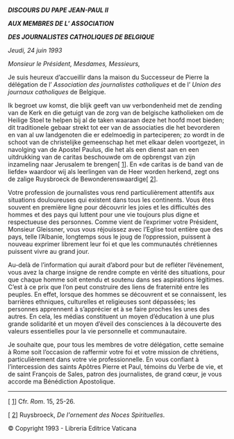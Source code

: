 ***DISCOURS DU PAPE JEAN-PAUL II***

***AUX MEMBRES DE L*’ *ASSOCIATION***

***DES JOURNALISTES CATHOLIQUES DE BELGI******QUE***

*Jeudi, 24 juin 1993*

*Monsieur le Président, Mesdames, Messieurs,*

Je suis heureux d’accueillir dans la maison du Successeur de Pierre la délégation de l’ *Association des journalistes catholiques* et de l’ *Union des journaux catholiques* de Belgique.

Ik begroet uw komst, die blijk geeft van uw verbondenheid met de zending van de Kerk en die getuigt van de zorg van de belgische katholieken om de Heilige Stoel te helpen bij al de taken waaraan deze het hoofd moet bieden; dit traditionele gebaar strekt tot eer van de associaties die het bevorderen en van al uw landgenoten die er edelmoedig in parteciperen; zo wordt in de schoot van de christelijke gemeenschap het met elkaar delen voortgezet, in navolging van de Apostel Paulus, die het als een dienst aan en een uitdrukking van de caritas beschouwde om de opbrengst van zijn inzameling naar Jerusalem te brengen\[ [1](#_ftn1 "")\]. En «de caritas is de band van de liefde» waardoor wij als leerlingen van de Heer worden herkend, zegt ons de zalige Ruysbroeck de Bewonderenswaardige\[ [2](#_ftn2 "")\].

Votre profession de journalistes vous rend particulièrement attentifs aux situations douloureuses qui existent dans tous les continents. Vous êtes souvent en première ligne pour découvrir les joies et les difficultés des hommes et des pays qui luttent pour une vie toujours plus digne et respectueuse des personnes. Comme vient de l’exprimer votre Président, Monsieur Gleissner, vous vous réjouissez avec l’Eglise tout entière que des pays, telle l’Albanie, longtemps sous le joug de l’oppression, puissent à nouveau exprimer librement leur foi et que les communautés chrétiennes puissent vivre au grand jour.

Au-delà de l’information qui aurait d’abord pour but de refléter l’événement, vous avez la charge insigne de rendre compte en vérité des situations, pour que chaque homme soit entendu et soutenu dans ses aspirations légitimes. C’est à ce prix que l’on peut construire des liens de fraternité entre les peuples. En effet, lorsque des hommes se découvrent et se connaissent, les barrières ethniques, culturelles et religieuses sont dépassées; les personnes apprennent à s’apprécier et à se faire proches les unes des autres. En cela, les médias constituent un moyen d’éducation à une plus grande solidarité et un moyen d’éveil des consciences à la découverte des valeurs essentielles pour la vie personnelle et communautaire.

Je souhaite que, pour tous les membres de votre délégation, cette semaine à Rome soit l’occasion de raffermir votre foi et votre mission de chrétiens, particulièrement dans votre vie professionnelle. En vous confiant à l’intercession des saints Apôtres Pierre et Paul, témoins du Verbe de vie, et de saint François de Sales, patron des journalistes, de grand cœur, je vous accorde ma Bénédiction Apostolique.

* * *

\[ [1](#_ftnref1 "")\] Cfr. *Rom*. 15, 25-26.

\[ [2](#_ftnref2 "")\] Ruysbroeck, *De l'ornement des Noces Spirituelles*.

© Copyright 1993 - Libreria Editrice Vaticana
